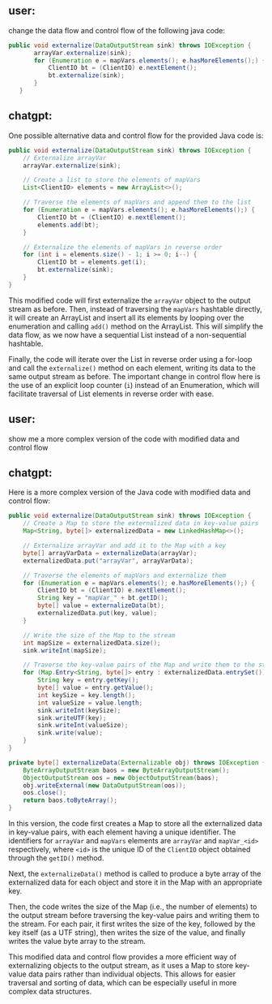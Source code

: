 

## user: 

change the data flow and control flow of the following java code:
 ```java
public void externalize(DataOutputStream sink) throws IOException {
        arrayVar.externalize(sink);
        for (Enumeration e = mapVars.elements(); e.hasMoreElements();) {
            ClientIO bt = (ClientIO) e.nextElement();
            bt.externalize(sink);
        }
    }
```



## chatgpt: 

One possible alternative data and control flow for the provided Java code is:

```java
public void externalize(DataOutputStream sink) throws IOException {
    // Externalize arrayVar
    arrayVar.externalize(sink);

    // Create a list to store the elements of mapVars
    List<ClientIO> elements = new ArrayList<>();

    // Traverse the elements of mapVars and append them to the list
    for (Enumeration e = mapVars.elements(); e.hasMoreElements();) {
        ClientIO bt = (ClientIO) e.nextElement();
        elements.add(bt);
    }

    // Externalize the elements of mapVars in reverse order
    for (int i = elements.size() - 1; i >= 0; i--) {
        ClientIO bt = elements.get(i);
        bt.externalize(sink);
    }
}
```

This modified code will first externalize the `arrayVar` object to the output stream as before. Then, instead of traversing the `mapVars` hashtable directly, it will create an ArrayList and insert all its elements by looping over the enumeration and calling `add()` method on the ArrayList. This will simplify the data flow, as we now have a sequential List instead of a non-sequential hashtable.

Finally, the code will iterate over the List in reverse order using a for-loop and call the `externalize()` method on each element, writing its data to the same output stream as before. The important change in control flow here is the use of an explicit loop counter (`i`) instead of an Enumeration, which will facilitate traversal of List elements in reverse order with ease.

## user: 

show me a more complex version of the code with modified data and control flow

## chatgpt: 

Here is a more complex version of the Java code with modified data and control flow:

```java
public void externalize(DataOutputStream sink) throws IOException {
    // Create a Map to store the externalized data in key-value pairs
    Map<String, byte[]> externalizedData = new LinkedHashMap<>();

    // Externalize arrayVar and add it to the Map with a key
    byte[] arrayVarData = externalizeData(arrayVar);
    externalizedData.put("arrayVar", arrayVarData);

    // Traverse the elements of mapVars and externalize them
    for (Enumeration e = mapVars.elements(); e.hasMoreElements();) {
        ClientIO bt = (ClientIO) e.nextElement();
        String key = "mapVar_" + bt.getID();
        byte[] value = externalizeData(bt);
        externalizedData.put(key, value);
    }

    // Write the size of the Map to the stream
    int mapSize = externalizedData.size();
    sink.writeInt(mapSize);

    // Traverse the key-value pairs of the Map and write them to the stream
    for (Map.Entry<String, byte[]> entry : externalizedData.entrySet()) {
        String key = entry.getKey();
        byte[] value = entry.getValue();
        int keySize = key.length();
        int valueSize = value.length;
        sink.writeInt(keySize);
        sink.writeUTF(key);
        sink.writeInt(valueSize);
        sink.write(value);
    }
}

private byte[] externalizeData(Externalizable obj) throws IOException {
    ByteArrayOutputStream baos = new ByteArrayOutputStream();
    ObjectOutputStream oos = new ObjectOutputStream(baos);
    obj.writeExternal(new DataOutputStream(oos));
    oos.close();
    return baos.toByteArray();
}
```

In this version, the code first creates a Map to store all the externalized data in key-value pairs, with each element having a unique identifier. The identifiers for `arrayVar` and `mapVars` elements are `arrayVar` and `mapVar_<id>` respectively, where `<id>` is the unique ID of the `ClientIO` object obtained through the `getID()` method.

Next, the `externalizeData()` method is called to produce a byte array of the externalized data for each object and store it in the Map with an appropriate key.

Then, the code writes the size of the Map (i.e., the number of elements) to the output stream before traversing the key-value pairs and writing them to the stream. For each pair, it first writes the size of the key, followed by the key itself (as a UTF string), then writes the size of the value, and finally writes the value byte array to the stream.

This modified data and control flow provides a more efficient way of externalizing objects to the output stream, as it uses a Map to store key-value data pairs rather than individual objects. This allows for easier traversal and sorting of data, which can be especially useful in more complex data structures.